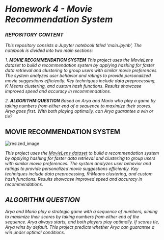 #  *Homework 4 - Movie Recommendation System*


### *REPOSITORY CONTENT*

*This repository consists a Jupyter notebook titled 'main.ipynb', The notebook is divided into two main sections:*

*1. __MOVIE RECOMMENDATION SYSTEM__ This project uses the MovieLens dataset to build a recommendation system by applying hashing for faster data retrieval and clustering to group users with similar movie preferences. The system analyzes user behavior and ratings to provide personalized movie suggestions efficiently. Key techniques include data preprocessing, K-Means clustering, and custom hash functions. Results showcase improved speed and accuracy in recommendations.*

*2. __ALGORITHM QUESTION__ Based on Arya and Mario who play a game by taking numbers from either end of a sequence to maximize their scores. Arya goes first. With both playing optimally, can Arya guarantee a win or tie?*


## __MOVIE RECOMMENDATION SYSTEM__


  ![resized_image](https://github.com/user-attachments/assets/887eb4cc-e54f-4ca3-9405-894944fb69b1)

*This project uses the [MovieLens dataset](https://www.kaggle.com/datasets/grouplens/movielens-20m-dataset?) to build a recommendation system by applying hashing for faster data retrieval and clustering to group users with similar movie preferences. The system analyzes user behavior and ratings to provide personalized movie suggestions efficiently. Key techniques include data preprocessing, K-Means clustering, and custom hash functions. Results showcase improved speed and accuracy in recommendations.*

## *ALGORITHM QUESTION*

*Arya and Mario play a strategic game with a sequence of numbers, aiming to maximize their scores by taking numbers from either end of the sequence. Arya always starts, and both players play optimally. If scores tie, Arya wins by default. This project predicts whether Arya can guarantee a win under optimal conditions.*













